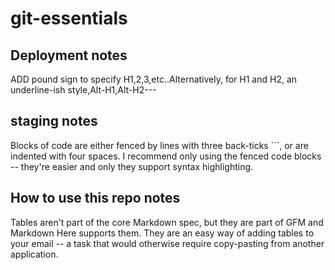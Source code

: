 # git-essentials

## Deployment notes
ADD pound sign to specify H1,2,3,etc..Alternatively, for H1 and H2, an underline-ish style,Alt-H1,Alt-H2---

## staging notes
Blocks of code are either fenced by lines with three back-ticks ```, or are indented with four spaces. I recommend only using the fenced code blocks -- they're easier and only they support syntax highlighting.


## How to use this repo notes
Tables aren't part of the core Markdown spec, but they are part of GFM and Markdown Here supports them. They are an easy way of adding tables to your email -- a task that would otherwise require copy-pasting from another application.
